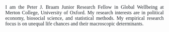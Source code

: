 <p style="text-align: justify;"><span style="font-size: 16px; caret-color: rgb(36, 41, 46); color: rgb(36, 41, 46); font-family: Georgia, serif; background-color: rgb(255, 255, 255);">I am the Peter J. Braam Junior Research Fellow in Global Wellbeing at Merton College, University of Oxford. My research interests are in political economy, biosocial science, and statistical methods. My empirical research focus is on unequal life chances and their macroscopic determinants.</span></p>
